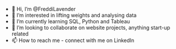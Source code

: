 - 👋 Hi, I’m @FreddiLavender
- 👀 I’m interested in lifting weights and analysing data
- 🌱 I’m currently learning SQL, Python and Tableau
- 💞️ I’m looking to collaborate on website projects, anything start-up related
- 📫 How to reach me - connect with me on LinkedIn

<!---
FreddiLavender/FreddiLavender is a ✨ special ✨ repository because its `README.md` (this file) appears on your GitHub profile.
You can click the Preview link to take a look at your changes.
--->
